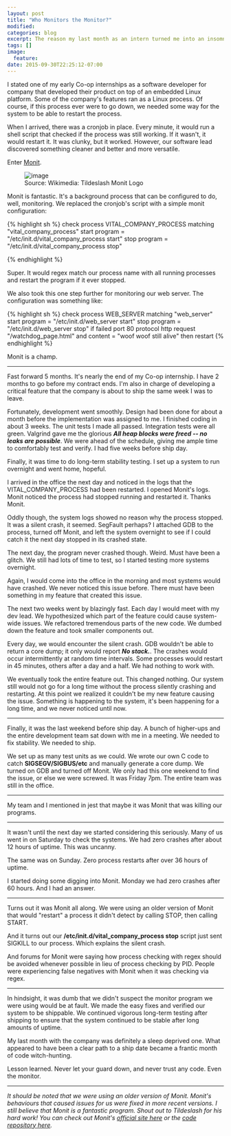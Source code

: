 ```yaml
---
layout: post
title: "Who Monitors the Monitor?"
modified:
categories: blog
excerpt: The reason my last month as an intern turned me into an insomniac 
tags: []
image:
  feature:
date: 2015-09-30T22:25:12-07:00
---
```


I stated one of my early Co-op internships as a software developer for company that developed their product on top of an embedded Linux platform. Some of the company's features ran as a Linux process. Of course, if this process ever were to go down, we needed some way for the system to be able to restart the process.

When I arrived, there was a cronjob in place. Every minute, it would run a shell script that checked if the process was still working. If it wasn't, it would restart it. It was clunky, but it worked. However, our software lead discovered something cleaner and better and more versatile.

Enter [Monit](https://mmonit.com/monit/).

<figure>
	<img src="https://upload.wikimedia.org/wikipedia/en/b/b5/Tildeslash_Monit_Logo.gif" alt="image">
	<figcaption> Source: Wikimedia: Tildeslash Monit Logo</figcaption>
</figure>

Monit is fantastic. It's a background process that can be configured to do, well, monitoring. We replaced the cronjob's script with a simple monit configuration:

{% highlight sh %}
check process VITAL_COMPANY_PROCESS matching "vital_company_process"
	start program = "/etc/init.d/vital_company_process start"
	stop program = "/etc/init.d/vital_company_process stop"

{% endhighlight %}

Super. It would regex match our process name with all running processes and restart the program if it ever stopped. 

We also took this one step further for monitoring our web server. The configuration was something like:

{% highlight sh %}
check process WEB_SERVER matching "web_server"
	start program = "/etc/init.d/web_server start"
	stop program = "/etc/init.d/web_server stop"
	if failed 
		port 80
		protocol http
		request "/watchdog_page.html"
		and content = "woof woof still alive"
		then restart
{% endhighlight %}

Monit is a champ.

---

Fast forward 5 months. It's nearly the end of my Co-op internship. I have 2 months to go before my contract ends. I'm also in charge of developing a critical feature that the company is about to ship the same week I was to leave.

Fortunately, development went smoothly. Design had been done for about a month before the implementation was assigned to me. I finished coding in about 3 weeks. The unit tests I made all passed. Integration tests were all green. Valgrind gave me the glorious ***All heap blocks were freed -- no leaks are possible***. We were ahead of the schedule, giving me ample time to comfortably test and verify. I had five weeks before ship day. 

Finally, it was time to do long-term stability testing. I set up a system to run overnight and went home, hopeful.

I arrived in the office the next day and noticed in the logs that the VITAL_COMPANY_PROCESS had been restarted. I opened Monit's logs. Monit noticed the process had stopped running and restarted it. Thanks Monit.

Oddly though, the system logs showed no reason why the process stopped. It was a silent crash, it seemed. SegFault perhaps? I attached GDB to the process, turned off Monit, and left the system overnight to see if I could catch it the next day stopped in its crashed state.

The next day, the program never crashed though. Weird. Must have been a glitch. We still had lots of time to test, so I started testing more systems overnight.

Again, I would come into the office in the morning and most systems would have crashed. We never noticed this issue before. There must have been something in my feature that created this issue.

The next two weeks went by blazingly fast. Each day I would meet with my dev lead. We hypothesized which part of the feature could cause system-wide issues. We refactored tremendous parts of the new code. We dumbed down the feature and took smaller components out. 

Every day, we would encounter the silent crash. GDB wouldn't be able to return a core dump; it only would report ***No stack.***. The crashes would occur intermittently at random time intervals. Some processes would restart in 45 minutes, others after a day and a half. We had nothing to work with.

We eventually took the entire feature out. This changed nothing. Our system still would not go for a long time without the process silently crashing and restarting. At this point we realized it couldn't be my new feature causing the issue. Something is happening to the system, it's been happening for a long time, and we never noticed until now.

---

Finally, it was the last weekend before ship day. A bunch of higher-ups and the entire development team sat down with me in a meeting. We needed to fix stability. We needed to ship.

We set up as many test units as we could. We wrote our own C code to catch **SIGSEGV/SIGBUS/etc** and manually generate a core dump. We turned on GDB and turned off Monit. We only had this one weekend to find the issue, or else we were screwed. It was Friday 7pm. The entire team was still in the office.

---

My team and I mentioned in jest that maybe it was Monit that was killing our programs.

---

It wasn't until the next day we started considering this seriously. Many of us went in on Saturday to check the systems. We had zero crashes after about 12 hours of uptime. This was uncanny.

The same was on Sunday. Zero process restarts after over 36 hours of uptime.

I started doing some digging into Monit. Monday we had zero crashes after 60 hours. And I had an answer.

---

Turns out it was Monit all along. We were using an older version of Monit that would "restart" a process it didn't detect by calling STOP, then calling START.

And it turns out our **/etc/init.d/vital_company_process stop** script just sent SIGKILL to our process. Which explains the silent crash.

And forums for Monit were saying how process checking with regex should be avoided whenever possible in lieu of process checking by PID. People were experiencing false negatives with Monit when it was checking via regex.

---

In hindsight, it was dumb that we didn't suspect the monitor program we were using would be at fault. We made the easy fixes and verified our system to be shippable. We continued vigorous long-term testing after shipping to ensure that the system continued to be stable after long amounts of uptime.

My last month with the company was definitely a sleep deprived one. What appeared to have been a clear path to a ship date became a frantic month of code witch-hunting. 

Lesson learned. Never let your guard down, and never trust any code. Even the monitor.

---

*It should be noted that we were using an older version of Monit. Monit's behaviours that caused issues for us were fixed in more recent versions. I still believe that Monit is a fantastic program. Shout out to Tildeslash for his hard work! You can check out Monit's [official site here](https://mmonit.com/monit/) or the [code repository here](https://bitbucket.org/tildeslash/monit).*
